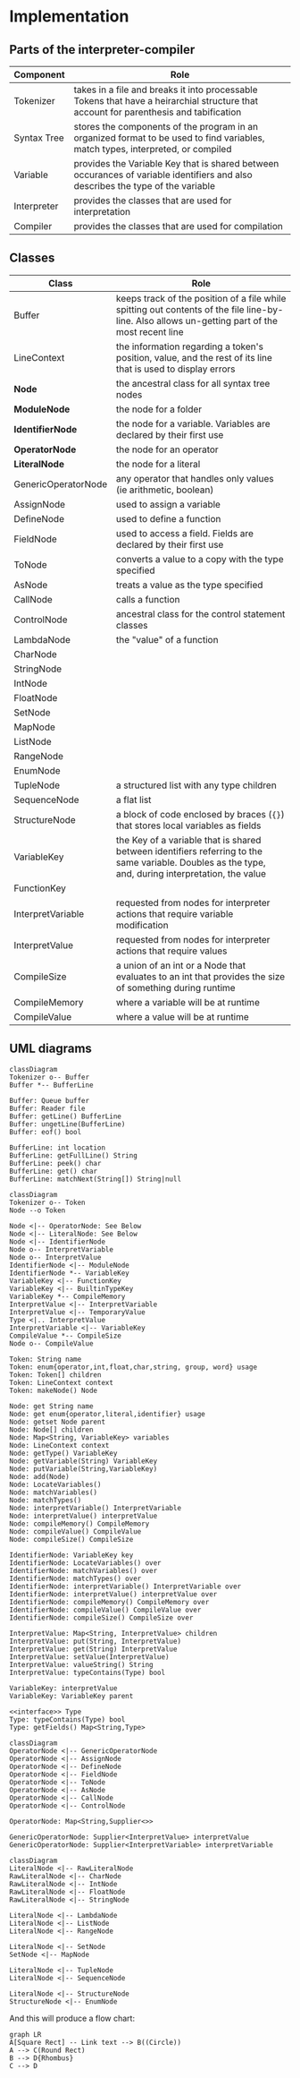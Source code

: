 # Implementation

## Parts of the interpreter-compiler

|Component|Role|
|--|--|
|Tokenizer|takes in a file and breaks it into processable Tokens that have a heirarchial structure that account for parenthesis and tabification|
|Syntax Tree|stores the components of the program in an organized format to be used to find variables, match types, interpreted, or compiled|
|Variable|provides the Variable Key that is shared between occurances of variable identifiers and also describes the type of the variable|
|Interpreter|provides the classes that are used for interpretation|
|Compiler|provides the classes that are used for compilation|


## Classes

|Class|Role|
|--|--|
|Buffer|keeps track of the position of a file while spitting out contents of the file line-by-line. Also allows un-getting part of the most recent line|
|LineContext|the information regarding a token's position, value, and the rest of its line that is used to display errors|
|**Node**|the ancestral class for all syntax tree nodes|
|**ModuleNode**|the node for a folder|
|**IdentifierNode**|the node for a variable. Variables are declared by their first use|
|**OperatorNode**|the node for an operator|
|**LiteralNode**|the node for a literal|
|GenericOperatorNode|any operator that handles only values (ie arithmetic, boolean)|
|AssignNode|used to assign a variable|
|DefineNode|used to define a function|
|FieldNode|used to access a field. Fields are declared by their first use|
|ToNode|converts a value to a copy with the type specified|
|AsNode|treats a value as the type specified|
|CallNode|calls a function|
|ControlNode|ancestral class for the control statement classes|
|LambdaNode|the "value" of a function|
|CharNode||
|StringNode||
|IntNode||
|FloatNode||
|SetNode||
|MapNode||
|ListNode||
|RangeNode||
|EnumNode||
|TupleNode|a structured list with any type children|
|SequenceNode|a flat list|
|StructureNode|a block of code enclosed by braces (`{}`) that stores local variables as fields|
|VariableKey|the Key of a variable that is shared between identifiers referring to the same variable. Doubles as the type, and, during interpretation, the value|
|FunctionKey||
|InterpretVariable|requested from nodes for interpreter actions that require variable modification|
|InterpretValue|requested from nodes for interpreter actions that require values|
|CompileSize|a union of an int or a Node that evaluates to an int that provides the size of something during runtime|
|CompileMemory|where a variable will be at runtime|
|CompileValue|where a value will be at runtime|




## UML diagrams
```mermaid
classDiagram
Tokenizer o-- Buffer
Buffer *-- BufferLine

Buffer: Queue buffer
Buffer: Reader file
Buffer: getLine() BufferLine
Buffer: ungetLine(BufferLine)
Buffer: eof() bool

BufferLine: int location
BufferLine: getFullLine() String
BufferLine: peek() char
BufferLine: get() char
BufferLine: matchNext(String[]) String|null
```

```mermaid
classDiagram
Tokenizer o-- Token
Node --o Token

Node <|-- OperatorNode: See Below
Node <|-- LiteralNode: See Below
Node <|-- IdentifierNode
Node o-- InterpretVariable
Node o-- InterpretValue
IdentifierNode <|-- ModuleNode
IdentifierNode *-- VariableKey
VariableKey <|-- FunctionKey
VariableKey <|-- BuiltinTypeKey
VariableKey *-- CompileMemory
InterpretValue <|-- InterpretVariable
InterpretValue <|-- TemporaryValue
Type <|.. InterpretValue
InterpretVariable <|-- VariableKey
CompileValue *-- CompileSize
Node o-- CompileValue

Token: String name
Token: enum{operator,int,float,char,string, group, word} usage
Token: Token[] children
Token: LineContext context
Token: makeNode() Node

Node: get String name
Node: get enum{operator,literal,identifier} usage
Node: getset Node parent
Node: Node[] children
Node: Map<String, VariableKey> variables
Node: LineContext context
Node: getType() VariableKey
Node: getVariable(String) VariableKey
Node: putVariable(String,VariableKey)
Node: add(Node)
Node: LocateVariables()
Node: matchVariables()
Node: matchTypes()
Node: interpretVariable() InterpretVariable
Node: interpretValue() interpretValue
Node: compileMemory() CompileMemory
Node: compileValue() CompileValue
Node: compileSize() CompileSize

IdentifierNode: VariableKey key
IdentifierNode: LocateVariables() over
IdentifierNode: matchVariables() over
IdentifierNode: matchTypes() over
IdentifierNode: interpretVariable() InterpretVariable over
IdentifierNode: interpretValue() interpretValue over
IdentifierNode: compileMemory() CompileMemory over
IdentifierNode: compileValue() CompileValue over
IdentifierNode: compileSize() CompileSize over

InterpretValue: Map<String, InterpretValue> children
InterpretValue: put(String, InterpretValue)
InterpretValue: get(String) InterpretValue
InterpretValue: setValue(InterpretValue)
InterpretValue: valueString() String
InterpretValue: typeContains(Type) bool

VariableKey: interpretValue
VariableKey: VariableKey parent

<<interface>> Type
Type: typeContains(Type) bool
Type: getFields() Map<String,Type>
```

```mermaid
classDiagram
OperatorNode <|-- GenericOperatorNode
OperatorNode <|-- AssignNode
OperatorNode <|-- DefineNode
OperatorNode <|-- FieldNode
OperatorNode <|-- ToNode
OperatorNode <|-- AsNode
OperatorNode <|-- CallNode
OperatorNode <|-- ControlNode

OperatorNode: Map<String,Supplier<>>

GenericOperatorNode: Supplier<InterpretValue> interpretValue
GenericOperatorNode: Supplier<InterpretVariable> interpretVariable
```

```mermaid
classDiagram
LiteralNode <|-- RawLiteralNode
RawLiteralNode <|-- CharNode
RawLiteralNode <|-- IntNode
RawLiteralNode <|-- FloatNode
RawLiteralNode <|-- StringNode

LiteralNode <|-- LambdaNode
LiteralNode <|-- ListNode
LiteralNode <|-- RangeNode

LiteralNode <|-- SetNode
SetNode <|-- MapNode

LiteralNode <|-- TupleNode
LiteralNode <|-- SequenceNode

LiteralNode <|-- StructureNode
StructureNode <|-- EnumNode
```

And this will produce a flow chart:

```mermaid
graph LR
A[Square Rect] -- Link text --> B((Circle))
A --> C(Round Rect)
B --> D{Rhombus}
C --> D
```
<!--stackedit_data:
eyJoaXN0b3J5IjpbLTE2NDcyNzYyMzQsMzgyMTgyNDQ5LC01ND
Y3NTI1OTksNzg3MDcxMDkyLDE2MzMyOTIwNzhdfQ==
-->